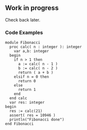 ## Work in progress

Check back later.

### Code Examples

```linenos
module Fibonacci
  proc calc( n : integer ): integer
    var a,b: integer
  begin
    if n > 1 then 
      a := calc( n - 1 )
      b := calc( n - 2 )
      return ( a + b )
    elsif n = 0 then 
      return 0
    else 
      return 1
    end
  end calc
  var res: integer
begin
  res := calc(21)
  assert( res = 10946 )
  println("Fibonacci done")
end Fibonacci
```
